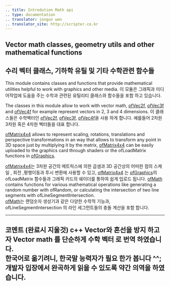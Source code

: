```yaml
---
.. title: Introdution Math api
.. type: documentation
.. translator: jongun won
.. translator_site: http://scripter.co.kr
---
```

## Vector math classes, geometry utils and other mathematical functions
## 수리 벡터 클래스, 기하학 유틸 및 기타 수학관련 함수들

This module contains classes and functions that provide mathematical utilities helpful to work with graphics and other media. 
이 모듈은 그래픽과 미디어작업에 도움을 주는 수학과 관련된 유틸리티 클래스와 함수들을 포함 하고 있습니다. 

The classes in this module allow to work with vector math, [ofVec2f](ofVec2f.html), [ofVec3f](ofVec3f.html) and [ofVec4f](ofVec4f.html) for example represent vectors in 2, 3 and 4 dimensions. 
이 클래스들은 수학벡터인  [ofVec2f](ofVec2f.html), [ofVec3f](ofVec3f.html), [ofVec4f](ofVec4f.html)을 사용 하게 합니다. 예를들어 2차원 3차원 혹은 4차원 벡터들을 대표 합니다. 

[ofMatrix4x4](ofMatrix4x4.html) allows to represent scaling, rotations, translations and perspective transformations in an way that allows to transform any point in 3D space just by multiplying it by the matrix, [ofMatrix4x4](ofMatrix4x4.html) can be easily uploaded to the graphics card through shaders or the ofLoadMatrix functions in [ofGraphics](../graphics/ofGraphics.html).

[ofMatrix4x4](ofMatrix4x4.html)는 3차원 공간의 메트릭스에 의한 곱샘과 3D 공간상의 어떠한 점의 스케일 , 회전 ,평행이동과 투시 변환에 사용할 수 있고, [ofMatrix4x4](ofMatrix4x4.html) 는 [ofGraphics](../graphics/ofGraphics.html)의 ofLoadMatrix 함수들과 그래픽 카드의 쉐이더를 통하여 쉽게 업로드 됩니다.
[ofMath](ofMath.html) contains functions for various mathematical operations like generating a random number with ofRandom, or calculating the intersection of two line segments with ofLineSegmentIntersection.</br>
[ofMath](ofMath.html)는 랜덤숫자 생성기과 같은 다양한 수학적 기능과, ofLineSegmentIntersection 의 라인 세그먼트들의 충돌 계산을 포함 합니다.

---
코멘트 (완료시 지울것)
c++ Vector와 혼선을 방지 하고자 Vector math 를 단순하게 수학 벡터 로 번역 하였습니다.  
한국어로 옮기려니, 한국말 능력자가 필요 한가 봅니다 ^^; 개발자 입장에서 완곡하게 읽을 수 있도록 약간 의역을 하였습니다.
---
